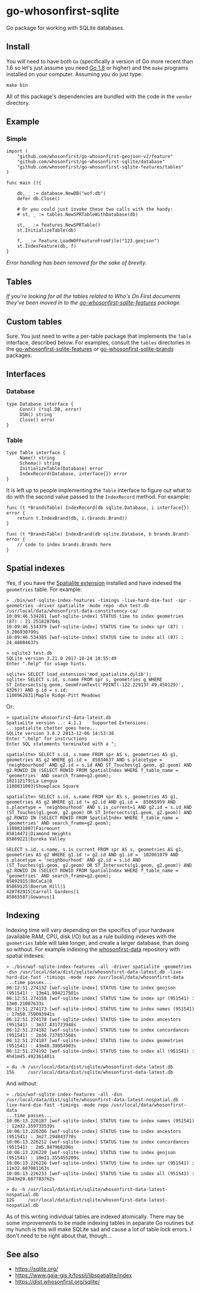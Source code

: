 # go-whosonfirst-sqlite

Go package for working with SQLite databases.

## Install

You will need to have both `Go` (specifically a version of Go more recent than 1.6 so let's just assume you need [Go 1.8](https://golang.org/dl/) or higher) and the `make` programs installed on your computer. Assuming you do just type:

```
make bin
```

All of this package's dependencies are bundled with the code in the `vendor` directory.

## Example

### Simple

```
import (
	"github.com/whosonfirst/go-whosonfirst-geojson-v2/feature"
	"github.com/whosonfirst/go-whosonfirst-sqlite/database"
	"github.com/whosonfirst/go-whosonfirst-sqlite-features/tables"
)

func main (){

	db, _ := database.NewDB("wof.db")
	defer db.Close()

	# Or you could just invoke these two calls with the handy:
	# st, _ := tables.NewSPRTableWithDatabase(db)

	st, _ := features.NewSPRTable()
	st.InitializeTable(db)

	f, _ := feature.LoadWOFFeatureFromFile("123.geojson")
	st.IndexFeature(db, f)
}
```

_Error handling has been removed for the sake of brevity._

## Tables

_If you're looking for all the tables related to Who's On First documents they've been moved in to the [go-whosonfirst-sqlite-features](https://github.com/whosonfirst/go-whosonfirst-sqlite-features) package._

## Custom tables

Sure. You just need to write a per-table package that implements the `Table` interface, described below. For examples, consult the `tables` directories in the [go-whosonfirst-sqlite-features](https://github.com/whosonfirst/go-whosonfirst-sqlite-features) or [go-whosonfirst-sqlite-brands](https://github.com/whosonfirst/go-whosonfirst-sqlite-brands) packages.

## Interfaces

### Database

```
type Database interface {
     Conn() (*sql.DB, error)
     DSN() string
     Close() error
}
```

### Table

```
type Table interface {
     Name() string
     Schema() string
     InitializeTable(Database) error
     IndexRecord(Database, interface{}) error
}
```

It is left up to people implementing the `Table` interface to figure out what to do with the second value passed to the `IndexRecord` method. For example:

```
func (t *BrandsTable) IndexRecord(db sqlite.Database, i interface{}) error {
	return t.IndexBrand(db, i.(brands.Brand))
}

func (t *BrandsTable) IndexBrand(db sqlite.Database, b brands.Brand) error {
	// code to index brands.Brands here
}
```

## Spatial indexes

Yes, if you have the [Spatialite extension](https://www.gaia-gis.it/fossil/libspatialite/index) installed and have indexed the `geometries` table. For example:

```
> ./bin/wof-sqlite-index-features -timings -live-hard-die-fast -spr -geometries -driver spatialite -mode repo -dsn test.db /usr/local/data/whosonfirst-data-constituency-ca/
10:09:46.534281 [wof-sqlite-index] STATUS time to index geometries (87) : 21.251828704s
10:09:46.534379 [wof-sqlite-index] STATUS time to index spr (87) : 3.206930799s
10:09:46.534385 [wof-sqlite-index] STATUS time to index all (87) : 24.48004637s

> sqlite3 test.db
SQLite version 3.21.0 2017-10-24 18:55:49
Enter ".help" for usage hints.

sqlite> SELECT load_extension('mod_spatialite.dylib');
sqlite> SELECT s.id, s.name FROM spr s, geometries g WHERE ST_Intersects(g.geom, GeomFromText('POINT(-122.229137 49.450129)', 4326)) AND g.id = s.id;
1108962831|Maple Ridge-Pitt Meadows
```

Or:

```
> spatialite whosonfirst-data-latest.db
SpatiaLite version ..: 4.1.1	Supported Extensions:
...spatialite chatter goes here...
SQLite version 3.8.2 2013-12-06 14:53:30
Enter ".help" for instructions
Enter SQL statements terminated with a ";

spatialite> SELECT s.id, s.name FROM spr AS s, geometries AS g1, geometries AS g2 WHERE g1.id =  85834637 AND s.placetype = 'neighbourhood' AND g2.id = s.id AND ST_Touches(g1.geom, g2.geom) AND g2.ROWID IN (SELECT ROWID FROM SpatialIndex WHERE f_table_name = 'geometries' AND search_frame=g2.geom);
102112179|La Lengua
1108831803|Showplace Square

spatialite> SELECT s.id, s.name FROM spr AS s, geometries AS g1, geometries AS g2 WHERE g1.id != g2.id AND g1.id =  85865959 AND s.placetype = 'neighbourhood' AND s.is_current=1 AND g2.id = s.id AND (ST_Touches(g1.geom, g2.geom) OR ST_Intersects(g1.geom, g2.geom)) AND g2.ROWID IN (SELECT ROWID FROM SpatialIndex WHERE f_table_name = 'geometries' AND search_frame=g2.geom);
1108831807|Fairmount
85814471|Diamond Heights
85869221|Eureka Valley

SELECT s.id, s.name, s.is_current FROM spr AS s, geometries AS g1, geometries AS g2 WHERE g1.id != g2.id AND g1.id =  102061079 AND s.placetype = 'neighbourhood' AND g2.id = s.id AND (ST_Touches(g1.geom, g2.geom) OR ST_Intersects(g1.geom, g2.geom)) AND g2.ROWID IN (SELECT ROWID FROM SpatialIndex WHERE f_table_name = 'geometries' AND search_frame=g2.geom);
85892915|BoCoCa|0
85869125|Boerum Hill|1
420782915|Carroll Gardens|1
85865587|Gowanus|1
```

## Indexing 

Indexing time will vary depending on the specifics of your hardware (available RAM, CPU, disk I/O) but as a rule building indexes with the `geometries` table will take longer, and create a larger database, than doing so without. For example indexing the [whosonfirst-data](https://github.com/whosonfirst-data/whosonfirst-data) repository with spatial indexes:

```
> ./bin/wof-sqlite-index-features -all -driver spatialite -geometries -dsn /usr/local/data/dist/sqlite/whosonfirst-data-latest.db -live-hard-die-fast -timings -mode repo /usr/local/data/whosonfirst-data
...time passes...
06:12:51.274132 [wof-sqlite-index] STATUS time to index geojson (951541) : 13m41.994217581s
06:12:51.274158 [wof-sqlite-index] STATUS time to index spr (951541) : 13m0.21007633s
06:12:51.274173 [wof-sqlite-index] STATUS time to index names (951541) : 17m50.759093941s
06:12:51.274178 [wof-sqlite-index] STATUS time to index ancestors (951541) : 3m37.431723948s
06:12:51.274182 [wof-sqlite-index] STATUS time to index concordances (951541) : 2m36.737857568s
06:12:51.274187 [wof-sqlite-index] STATUS time to index geometries (951541) : 43m48.39054903s
06:12:51.274192 [wof-sqlite-index] STATUS time to index all (951541) : 4h41m45.492361401s

> du -h /usr/local/data/dist/sqlite/whosonfirst-data-latest.db
15G     /usr/local/data/dist/sqlite/whosonfirst-data-latest.db
```

And without:

```
> ./bin/wof-sqlite-index-features -all -dsn /usr/local/data/dist/sqlite/whosonfirst-data-latest-nospatial.db -live-hard-die-fast -timings -mode repo /usr/local/data/whosonfirst-data
...time passes...
10:06:13.226187 [wof-sqlite-index] STATUS time to index names (951541) : 12m32.359733539s
10:06:13.226206 [wof-sqlite-index] STATUS time to index ancestors (951541) : 3m27.294843778s
10:06:13.226212 [wof-sqlite-index] STATUS time to index concordances (951541) : 2m5.947968206s
10:06:13.226220 [wof-sqlite-index] STATUS time to index geojson (951541) : 10m11.355455209s
10:06:13.226226 [wof-sqlite-index] STATUS time to index spr (951541) : 11m32.687081163s
10:06:13.226233 [wof-sqlite-index] STATUS time to index all (951541) : 3h43m20.687783762s

> du -h /usr/local/data/dist/sqlite/whosonfirst-data-latest-nospatial.db 
12G     /usr/local/data/dist/sqlite/whosonfirst-data-latest-nospatial.db
```

As of this writing individual tables are indexed atomically. There may be some improvements to be made indexing tables in separate Go routines but my hunch is this will make SQLite sad and cause a lot of table lock errors. I don't need to be right about that, though...

## See also

* https://sqlite.org/
* https://www.gaia-gis.it/fossil/libspatialite/index
* https://dist.whosonfirst.org/sqlite/
